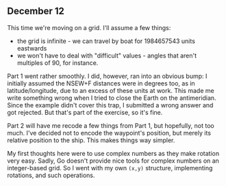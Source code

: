 ## December 12

This time we're moving on a grid. I'll assume a few things:
- the grid is infinite - we can travel by boat for 1984657543 units eastwards
- we won't have to deal with "difficult" values - angles that aren't multiples of 90, for instance.

Part 1 went rather smoothly. I did, however, ran into an obvious bump: I initially assumed the NSEW+F distances were in degrees too, as in latitude/longitude, due to an excess of these units at work. This made me write something wrong when I tried to close the Earth on the antimeridian. Since the example didn't cover this trap, I submitted a wrong answer and got rejected. But that's part of the exercise, so it's fine.

Part 2 will have me recode a few things from Part 1, but hopefully, not too much. I've decided not to encode the waypoint's position, but merely its relative position to the ship. This makes things way simpler.

My first thoughts here were to use complex numbers as they make rotation very easy. Sadly, Go doesn't provide nice tools for complex numbers on an integer-based grid. So I went with my own `(x,y)` structure, implementing rotations, and such operations.
